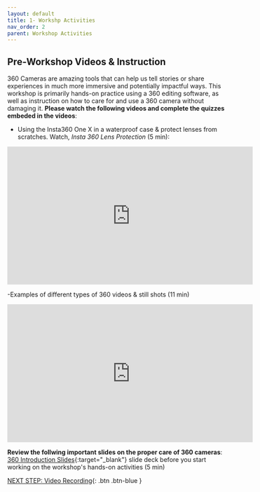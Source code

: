 ```yaml
---
layout: default
title: 1- Workshp Activities
nav_order: 2
parent: Workshop Activities
---
```

## Pre-Workshop Videos & Instruction
360 Cameras are amazing tools that can help us tell stories or share experiences in much more immersive and potentially impactful ways. 
This workshop is primarily hands-on practice using a 360 editing software, as well as instruction on how to care for and use a 360 camera without damaging it. **Please watch the following videos and complete the quizzes embeded in the videos**:

- Using the Insta360 One X in a waterproof case & protect lenses from scratches. Watch, _Insta 360 Lens Protection_ (5 min):
<iframe width="560" height="315" src="https://www.youtube.com/embed/PtQ7OoV5Eas" title="YouTube video player" frameborder="0" allow="accelerometer; autoplay; clipboard-write; encrypted-media; gyroscope; picture-in-picture" allowfullscreen></iframe>

-Examples of different types of 360 videos & still shots (11 min)
<iframe width="560" height="315" src="https://www.youtube.com/embed/4dvZoSX9hiw" title="YouTube video player" frameborder="0" allow="accelerometer; autoplay; clipboard-write; encrypted-media; gyroscope; picture-in-picture" allowfullscreen></iframe>

**Review the follwing important slides on the proper care of 360 cameras**: [360 Introduction Slides](https://docs.google.com/presentation/d/1hTJ6d-NyfBDggBjsLrKXD6X9Ka-Mkjuz-YY1hc2MBkw/){:target="_blank"} slide deck before you start working on the workshop's hands-on activities (5 min)

[NEXT STEP: Video Recording](video-recording.html){: .btn .btn-blue }
